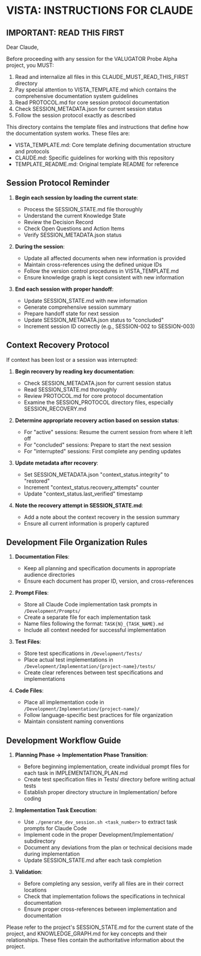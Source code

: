 # VISTA: INSTRUCTIONS FOR CLAUDE

## IMPORTANT: READ THIS FIRST

Dear Claude,

Before proceeding with any session for the VALUGATOR Probe Alpha project, you MUST:

1. Read and internalize all files in this CLAUDE_MUST_READ_THIS_FIRST directory
2. Pay special attention to VISTA_TEMPLATE.md which contains the comprehensive documentation system guidelines
3. Read PROTOCOL.md for core session protocol documentation
4. Check SESSION_METADATA.json for current session status
5. Follow the session protocol exactly as described

This directory contains the template files and instructions that define how the documentation system works. These files are:

- VISTA_TEMPLATE.md: Core template defining documentation structure and protocols
- CLAUDE.md: Specific guidelines for working with this repository
- TEMPLATE_README.md: Original template README for reference

## Session Protocol Reminder

1. **Begin each session by loading the current state**:
   - Process the SESSION_STATE.md file thoroughly
   - Understand the current Knowledge State
   - Review the Decision Record
   - Check Open Questions and Action Items
   - Verify SESSION_METADATA.json status

2. **During the session**:
   - Update all affected documents when new information is provided
   - Maintain cross-references using the defined unique IDs
   - Follow the version control procedures in VISTA_TEMPLATE.md
   - Ensure knowledge graph is kept consistent with new information

3. **End each session with proper handoff**:
   - Update SESSION_STATE.md with new information
   - Generate comprehensive session summary
   - Prepare handoff state for next session
   - Update SESSION_METADATA.json status to "concluded"
   - Increment session ID correctly (e.g., SESSION-002 to SESSION-003)

## Context Recovery Protocol

If context has been lost or a session was interrupted:

1. **Begin recovery by reading key documentation**:
   - Check SESSION_METADATA.json for current session status
   - Read SESSION_STATE.md thoroughly
   - Review PROTOCOL.md for core protocol documentation
   - Examine the SESSION_PROTOCOL directory files, especially SESSION_RECOVERY.md

2. **Determine appropriate recovery action based on session status**:
   - For "active" sessions: Resume the current session from where it left off
   - For "concluded" sessions: Prepare to start the next session
   - For "interrupted" sessions: First complete any pending updates

3. **Update metadata after recovery**:
   - Set SESSION_METADATA.json "context_status.integrity" to "restored"
   - Increment "context_status.recovery_attempts" counter
   - Update "context_status.last_verified" timestamp

4. **Note the recovery attempt in SESSION_STATE.md**:
   - Add a note about the context recovery in the session summary
   - Ensure all current information is properly captured

## Development File Organization Rules

1. **Documentation Files**:
   - Keep all planning and specification documents in appropriate audience directories
   - Ensure each document has proper ID, version, and cross-references

2. **Prompt Files**:
   - Store all Claude Code implementation task prompts in `/Development/Prompts/`
   - Create a separate file for each implementation task
   - Name files following the format: `TASK{N}_{TASK_NAME}.md`
   - Include all context needed for successful implementation

3. **Test Files**:
   - Store test specifications in `/Development/Tests/`
   - Place actual test implementations in `/Development/Implementation/{project-name}/tests/`
   - Create clear references between test specifications and implementations

4. **Code Files**:
   - Place all implementation code in `/Development/Implementation/{project-name}/`
   - Follow language-specific best practices for file organization
   - Maintain consistent naming conventions

## Development Workflow Guide

1. **Planning Phase → Implementation Phase Transition**:
   - Before beginning implementation, create individual prompt files for each task in IMPLEMENTATION_PLAN.md
   - Create test specification files in Tests/ directory before writing actual tests
   - Establish proper directory structure in Implementation/ before coding

2. **Implementation Task Execution**:
   - Use `./generate_dev_session.sh <task_number>` to extract task prompts for Claude Code
   - Implement code in the proper Development/Implementation/ subdirectory
   - Document any deviations from the plan or technical decisions made during implementation
   - Update SESSION_STATE.md after each task completion

3. **Validation**:
   - Before completing any session, verify all files are in their correct locations
   - Check that implementation follows the specifications in technical documentation
   - Ensure proper cross-references between implementation and documentation

Please refer to the project's SESSION_STATE.md for the current state of the project, and KNOWLEDGE_GRAPH.md for key concepts and their relationships. These files contain the authoritative information about the project.
